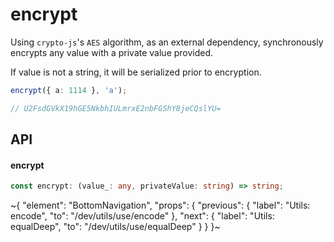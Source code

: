
# encrypt

Using `crypto-js`'s `AES` algorithm, as an external dependency, synchronously encrypts any value with a private value provided.

If value is not a string, it will be serialized prior to encryption.

```ts
encrypt({ a: 1114 }, 'a');

// U2FsdGVkX19hGE5NkbhIULmrxE2nbFGShY8jeCQslYU=
```

## API

#### encrypt

```ts
const encrypt: (value_: any, privateValue: string) => string;
```


~{
  "element": "BottomNavigation",
  "props": {
    "previous": {
      "label": "Utils: encode",
      "to": "/dev/utils/use/encode"
    },
    "next": {
      "label": "Utils: equalDeep",
      "to": "/dev/utils/use/equalDeep"
    }
  }
}~
